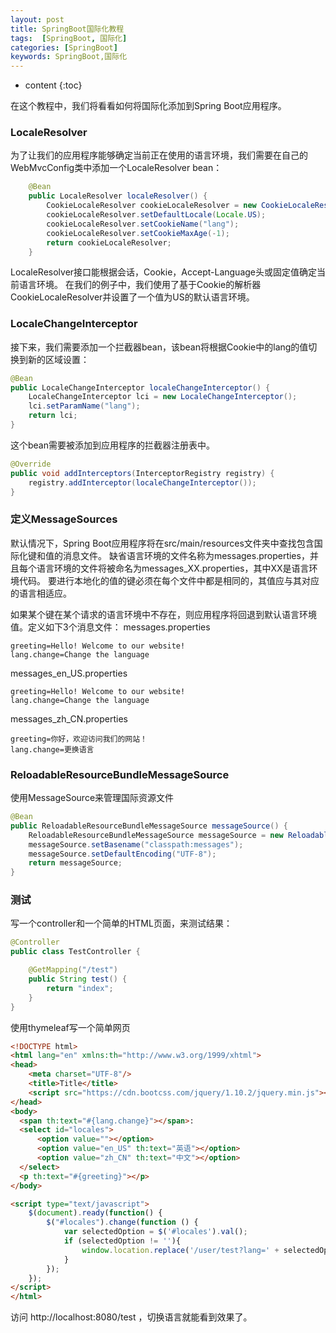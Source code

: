 ```yaml
---
layout: post
title: SpringBoot国际化教程
tags:  [SpringBoot, 国际化]
categories: [SpringBoot]
keywords: SpringBoot,国际化
---
```


* content
{:toc}

在这个教程中，我们将看看如何将国际化添加到Spring Boot应用程序。




### LocaleResolver
为了让我们的应用程序能够确定当前正在使用的语言环境，我们需要在自己的WebMvcConfig类中添加一个LocaleResolver bean：
```java
    @Bean
    public LocaleResolver localeResolver() {
        CookieLocaleResolver cookieLocaleResolver = new CookieLocaleResolver();
        cookieLocaleResolver.setDefaultLocale(Locale.US);
        cookieLocaleResolver.setCookieName("lang");
        cookieLocaleResolver.setCookieMaxAge(-1);
        return cookieLocaleResolver;
    }
```

LocaleResolver接口能根据会话，Cookie，Accept-Language头或固定值确定当前语言环境。
在我们的例子中，我们使用了基于Cookie的解析器CookieLocaleResolver并设置了一个值为US的默认语言环境。

### LocaleChangeInterceptor
接下来，我们需要添加一个拦截器bean，该bean将根据Cookie中的lang的值切换到新的区域设置：
```java
@Bean
public LocaleChangeInterceptor localeChangeInterceptor() {
    LocaleChangeInterceptor lci = new LocaleChangeInterceptor();
    lci.setParamName("lang");
    return lci;
}
```

这个bean需要被添加到应用程序的拦截器注册表中。
```java
@Override
public void addInterceptors(InterceptorRegistry registry) {
    registry.addInterceptor(localeChangeInterceptor());
}
```

### 定义MessageSources
默认情况下，Spring Boot应用程序将在src/main/resources文件夹中查找包含国际化键和值的消息文件。
缺省语言环境的文件名称为messages.properties，并且每个语言环境的文件将被命名为messages_XX.properties，其中XX是语言环境代码。
要进行本地化的值的键必须在每个文件中都是相同的，其值应与其对应的语言相适应。

如果某个键在某个请求的语言环境中不存在，则应用程序将回退到默认语言环境值。定义如下3个消息文件：
messages.properties
```
greeting=Hello! Welcome to our website!
lang.change=Change the language
```

messages_en_US.properties
```
greeting=Hello! Welcome to our website!
lang.change=Change the language
```

messages_zh_CN.properties
```
greeting=你好，欢迎访问我们的网站！
lang.change=更换语言
```

### ReloadableResourceBundleMessageSource
使用MessageSource来管理国际资源文件
```java
@Bean
public ReloadableResourceBundleMessageSource messageSource() {
    ReloadableResourceBundleMessageSource messageSource = new ReloadableResourceBundleMessageSource();
    messageSource.setBasename("classpath:messages");
    messageSource.setDefaultEncoding("UTF-8");
    return messageSource;
}
```

### 测试
写一个controller和一个简单的HTML页面，来测试结果：

```java
@Controller
public class TestController {

    @GetMapping("/test")
    public String test() {
        return "index";
    }
}
```

使用thymeleaf写一个简单网页
```html
<!DOCTYPE html>
<html lang="en" xmlns:th="http://www.w3.org/1999/xhtml">
<head>
    <meta charset="UTF-8"/>
    <title>Title</title>
    <script src="https://cdn.bootcss.com/jquery/1.10.2/jquery.min.js"></script>
</head>
<body>
  <span th:text="#{lang.change}"></span>:
  <select id="locales">
      <option value=""></option>
      <option value="en_US" th:text="英语"></option>
      <option value="zh_CN" th:text="中文"></option>
  </select>
  <p th:text="#{greeting}"></p>
</body>

<script type="text/javascript">
    $(document).ready(function() {
        $("#locales").change(function () {
            var selectedOption = $('#locales').val();
            if (selectedOption != ''){
                window.location.replace('/user/test?lang=' + selectedOption);
            }
        });
    });
</script>
</html>
```

访问 http://localhost:8080/test ，切换语言就能看到效果了。
